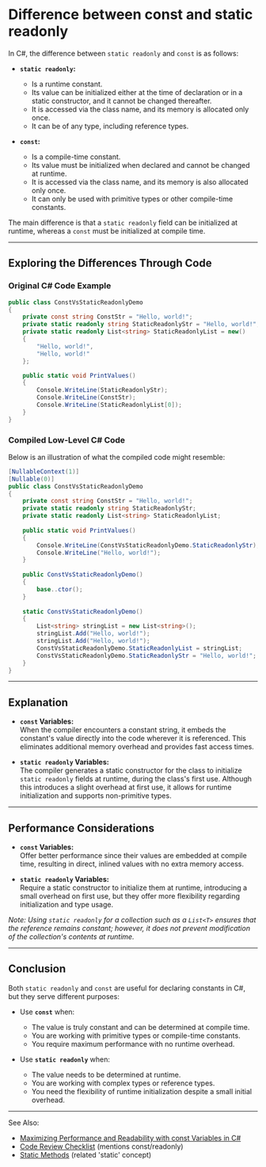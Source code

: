 # Difference between const and static readonly

In C#, the difference between `static readonly` and `const` is as follows:

- **`static readonly`:**
    - Is a runtime constant.
    - Its value can be initialized either at the time of declaration or in a static constructor, and it cannot be
      changed thereafter.
    - It is accessed via the class name, and its memory is allocated only once.
    - It can be of any type, including reference types.

- **`const`:**
    - Is a compile-time constant.
    - Its value must be initialized when declared and cannot be changed at runtime.
    - It is accessed via the class name, and its memory is also allocated only once.
    - It can only be used with primitive types or other compile-time constants.

The main difference is that a `static readonly` field can be initialized at runtime, whereas a `const` must be
initialized at compile time.

---

## Exploring the Differences Through Code

### Original C# Code Example

```C#
public class ConstVsStaticReadonlyDemo
{
    private const string ConstStr = "Hello, world!";
    private static readonly string StaticReadonlyStr = "Hello, world!";   
    private static readonly List<string> StaticReadonlyList = new()
    {
        "Hello, world!",
        "Hello, world!"
    };

    public static void PrintValues()
    {
        Console.WriteLine(StaticReadonlyStr);
        Console.WriteLine(ConstStr);
        Console.WriteLine(StaticReadonlyList[0]);
    }
}
```

### Compiled Low-Level C# Code

Below is an illustration of what the compiled code might resemble:

```C#
[NullableContext(1)]
[Nullable(0)]
public class ConstVsStaticReadonlyDemo 
{
    private const string ConstStr = "Hello, world!";
    private static readonly string StaticReadonlyStr;   
    private static readonly List<string> StaticReadonlyList;
    
    public static void PrintValues() 
    {
        Console.WriteLine(ConstVsStaticReadonlyDemo.StaticReadonlyStr);
        Console.WriteLine("Hello, world!");
    }
    
    public ConstVsStaticReadonlyDemo() 
    {
        base..ctor();
    }
    
    static ConstVsStaticReadonlyDemo() 
    {
        List<string> stringList = new List<string>();
        stringList.Add("Hello, world!");
        stringList.Add("Hello, world!");
        ConstVsStaticReadonlyDemo.StaticReadonlyList = stringList;
        ConstVsStaticReadonlyDemo.StaticReadonlyStr = "Hello, world!";
    }
}
```

---

## Explanation

- **`const` Variables:**  
  When the compiler encounters a constant string, it embeds the constant's value directly into the code wherever it is
  referenced. This eliminates additional memory overhead and provides fast access times.

- **`static readonly` Variables:**  
  The compiler generates a static constructor for the class to initialize `static readonly` fields at runtime, during
  the class's first use. Although this introduces a slight overhead at first use, it allows for runtime initialization
  and supports non-primitive types.

---

## Performance Considerations

- **`const` Variables:**  
  Offer better performance since their values are embedded at compile time, resulting in direct, inlined values with no
  extra memory access.

- **`static readonly` Variables:**  
  Require a static constructor to initialize them at runtime, introducing a small overhead on first use, but they offer
  more flexibility regarding initialization and type usage.

*Note: Using `static readonly` for a collection such as a `List<T>` ensures that the reference remains constant;
however, it does not prevent modification of the collection's contents at runtime.*

---

## Conclusion

Both `static readonly` and `const` are useful for declaring constants in C#, but they serve different purposes:

- Use **`const`** when:
    - The value is truly constant and can be determined at compile time.
    - You are working with primitive types or compile-time constants.
    - You require maximum performance with no runtime overhead.

- Use **`static readonly`** when:
    - The value needs to be determined at runtime.
    - You are working with complex types or reference types.
    - You need the flexibility of runtime initialization despite a small initial overhead.

---
See Also:
- [Maximizing Performance and Readability with const Variables in C#](Maximizing-Performance-and-Readability-with-const-Variables-in-C.md)
- [Code Review Checklist](Code-Review-Checklist.md) (mentions const/readonly)
- [Static Methods](Static-Methods.md) (related 'static' concept)